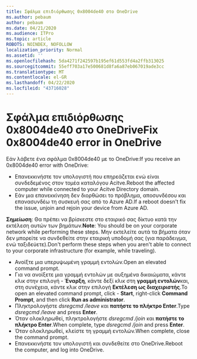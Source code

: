 ```yaml
---
title: Σφάλμα επιδιόρθωσης 0x8004de40 στο OneDrive
ms.author: pebaum
author: pebaum
ms.date: 04/21/2020
ms.audience: ITPro
ms.topic: article
ROBOTS: NOINDEX, NOFOLLOW
localization_priority: Normal
ms.assetid: ''
ms.openlocfilehash: 5da4271f242597b195ef61d553fd4a2ffb313025
ms.sourcegitcommit: 55eff703a17e500681d8fa6a87eb067019ade3cc
ms.translationtype: MT
ms.contentlocale: el-GR
ms.lasthandoff: 04/22/2020
ms.locfileid: "43716028"
---
```

# <a name="fix-0x8004de40-error-in-onedrive"></a><span data-ttu-id="86301-102">Σφάλμα επιδιόρθωσης 0x8004de40 στο OneDrive</span><span class="sxs-lookup"><span data-stu-id="86301-102">Fix 0x8004de40 error in OneDrive</span></span>

<span data-ttu-id="86301-103">Εάν λάβετε ένα σφάλμα 0x8004de40 με το OneDrive:</span><span class="sxs-lookup"><span data-stu-id="86301-103">If you receive an 0x8004de40 error with OneDrive:</span></span>

- <span data-ttu-id="86301-104">Επανεκκινήστε τον υπολογιστή που επηρεάζεται ενώ είναι συνδεδεμένος στον τομέα καταλόγου Acitve.</span><span class="sxs-lookup"><span data-stu-id="86301-104">Reboot the affected computer while connected to your Acitve Directory domain.</span></span>
- <span data-ttu-id="86301-105">Εάν μια επανεκκίνηση δεν διορθώσει το πρόβλημα, αποσυνδέσου και επανασυνδέω τη συσκευή σας από το Azure AD.</span><span class="sxs-lookup"><span data-stu-id="86301-105">If a reboot doesn't fix the issue, unjoin and rejoin your device from Azure AD.</span></span> 

<span data-ttu-id="86301-106">**Σημείωση**: Θα πρέπει να βρίσκεστε στο εταιρικό σας δίκτυο κατά την εκτέλεση αυτών των βημάτων.</span><span class="sxs-lookup"><span data-stu-id="86301-106">**Note**: You should be on your corporate network while performing these steps.</span></span> <span data-ttu-id="86301-107">Μην εκτελείτε αυτά τα βήματα όταν δεν μπορείτε να συνδεθείτε στην εταιρική υποδομή σας (για παράδειγμα, ενώ ταξιδεύετε).</span><span class="sxs-lookup"><span data-stu-id="86301-107">Don't perform these steps when you aren't able to connect to your corporate infrastructure (for example, while traveling).</span></span> 

- <span data-ttu-id="86301-108">Ανοίξτε μια υπερυψωμένη γραμμή εντολών.</span><span class="sxs-lookup"><span data-stu-id="86301-108">Open an elevated command prompt.</span></span> 
- <span data-ttu-id="86301-109">Για να ανοίξετε μια γραμμή εντολών με αυξημένα δικαιώματα, κάντε κλικ στην επιλογή - **Έναρξη**, κάντε δεξί κλικ στη **γραμμή εντολών**και, στη συνέχεια, κάντε κλικ στην επιλογή **Εκτέλεση ως διαχειριστής**.</span><span class="sxs-lookup"><span data-stu-id="86301-109">To open an elevated command prompt, click - **Start**, right-click **Command Prompt**, and then click **Run as administrator**.</span></span>
- <span data-ttu-id="86301-110">Πληκτρολογήστε *dsregcmd /leave* και **πατήστε το πλήκτρο Enter**.</span><span class="sxs-lookup"><span data-stu-id="86301-110">Type *dsregcmd /leave* and press **Enter**.</span></span>
- <span data-ttu-id="86301-111">Όταν ολοκληρωθεί, πληκτρολογήστε *dsregcmd /join* και **πατήστε το πλήκτρο Enter**.</span><span class="sxs-lookup"><span data-stu-id="86301-111">When complete, type *dsregcmd /join* and press **Enter**.</span></span>
- <span data-ttu-id="86301-112">Όταν ολοκληρωθεί, κλείστε τη γραμμή εντολών.</span><span class="sxs-lookup"><span data-stu-id="86301-112">When complete, close the command prompt.</span></span>
- <span data-ttu-id="86301-113">Επανεκκινήστε τον υπολογιστή και συνδεθείτε στο OneDrive.</span><span class="sxs-lookup"><span data-stu-id="86301-113">Reboot the computer, and log into OneDrive.</span></span>